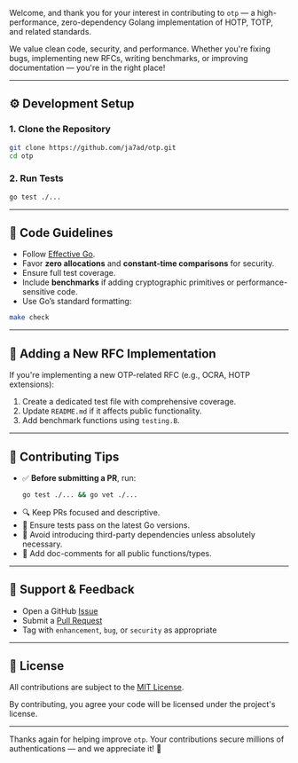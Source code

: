  Welcome, and thank you for your interest in contributing to `otp` — a high-performance, zero-dependency Golang implementation of HOTP, TOTP, and related standards.

We value clean code, security, and performance. Whether you're fixing bugs, implementing new RFCs, writing benchmarks, or improving documentation — you're in the right place!

---

## ⚙️ Development Setup

### 1. Clone the Repository

```bash
git clone https://github.com/ja7ad/otp.git
cd otp
```

### 2. Run Tests

```bash
go test ./...
```

---

## 📏 Code Guidelines

- Follow [Effective Go](https://golang.org/doc/effective_go.html).
- Favor **zero allocations** and **constant-time comparisons** for security.
- Ensure full test coverage.
- Include **benchmarks** if adding cryptographic primitives or performance-sensitive code.
- Use Go’s standard formatting:

```bash
make check
```

---

## 🧪 Adding a New RFC Implementation

If you're implementing a new OTP-related RFC (e.g., OCRA, HOTP extensions):

1. Create a dedicated test file with comprehensive coverage.
2. Update `README.md` if it affects public functionality.
3. Add benchmark functions using `testing.B`.

---

## 💬 Contributing Tips

- ✅ **Before submitting a PR**, run:
  ```bash
  go test ./... && go vet ./...
  ```
- 🔍 Keep PRs focused and descriptive.
- 🧪 Ensure tests pass on the latest Go versions.
- 🧹 Avoid introducing third-party dependencies unless absolutely necessary.
- 🧾 Add doc-comments for all public functions/types.

---

## 🤝 Support & Feedback

- Open a GitHub [Issue](https://github.com/ja7ad/otp/issues)
- Submit a [Pull Request](https://github.com/ja7ad/otp/pulls)
- Tag with `enhancement`, `bug`, or `security` as appropriate

---

## 📜 License

All contributions are subject to the [MIT License](LICENSE).

By contributing, you agree your code will be licensed under the project's license.

---

Thanks again for helping improve `otp`. Your contributions secure millions of authentications — and we appreciate it! 💚
